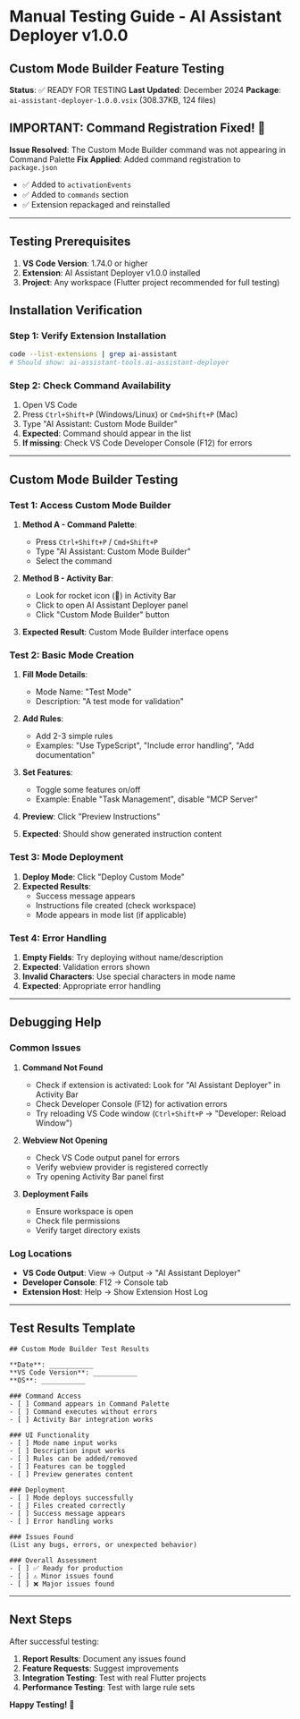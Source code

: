 # Manual Testing Guide - AI Assistant Deployer v1.0.0
## Custom Mode Builder Feature Testing

**Status**: ✅ READY FOR TESTING
**Last Updated**: December 2024
**Package**: `ai-assistant-deployer-1.0.0.vsix` (308.37KB, 124 files)

## IMPORTANT: Command Registration Fixed! 🎉

**Issue Resolved**: The Custom Mode Builder command was not appearing in Command Palette
**Fix Applied**: Added command registration to `package.json` 
- ✅ Added to `activationEvents`
- ✅ Added to `commands` section  
- ✅ Extension repackaged and reinstalled

---

## Testing Prerequisites

1. **VS Code Version**: 1.74.0 or higher
2. **Extension**: AI Assistant Deployer v1.0.0 installed
3. **Project**: Any workspace (Flutter project recommended for full testing)

## Installation Verification

### Step 1: Verify Extension Installation
```bash
code --list-extensions | grep ai-assistant
# Should show: ai-assistant-tools.ai-assistant-deployer
```

### Step 2: Check Command Availability
1. Open VS Code
2. Press `Ctrl+Shift+P` (Windows/Linux) or `Cmd+Shift+P` (Mac)
3. Type "AI Assistant: Custom Mode Builder"
4. **Expected**: Command should appear in the list
5. **If missing**: Check VS Code Developer Console (F12) for errors

---

## Custom Mode Builder Testing

### Test 1: Access Custom Mode Builder
1. **Method A - Command Palette**:
   - Press `Ctrl+Shift+P` / `Cmd+Shift+P`
   - Type "AI Assistant: Custom Mode Builder"
   - Select the command
   
2. **Method B - Activity Bar**:
   - Look for rocket icon (🚀) in Activity Bar
   - Click to open AI Assistant Deployer panel
   - Click "Custom Mode Builder" button

3. **Expected Result**: Custom Mode Builder interface opens

### Test 2: Basic Mode Creation
1. **Fill Mode Details**:
   - Mode Name: "Test Mode"
   - Description: "A test mode for validation"
   
2. **Add Rules**:
   - Add 2-3 simple rules
   - Examples: "Use TypeScript", "Include error handling", "Add documentation"
   
3. **Set Features**:
   - Toggle some features on/off
   - Example: Enable "Task Management", disable "MCP Server"
   
4. **Preview**: Click "Preview Instructions"
5. **Expected**: Should show generated instruction content

### Test 3: Mode Deployment  
1. **Deploy Mode**: Click "Deploy Custom Mode"
2. **Expected Results**:
   - Success message appears
   - Instructions file created (check workspace)
   - Mode appears in mode list (if applicable)

### Test 4: Error Handling
1. **Empty Fields**: Try deploying without name/description
2. **Expected**: Validation errors shown
3. **Invalid Characters**: Use special characters in mode name
4. **Expected**: Appropriate error handling

---

## Debugging Help

### Common Issues

1. **Command Not Found**
   - Check if extension is activated: Look for "AI Assistant Deployer" in Activity Bar
   - Check Developer Console (F12) for activation errors
   - Try reloading VS Code window (`Ctrl+Shift+P` → "Developer: Reload Window")

2. **Webview Not Opening**
   - Check VS Code output panel for errors
   - Verify webview provider is registered correctly
   - Try opening Activity Bar panel first

3. **Deployment Fails**
   - Ensure workspace is open
   - Check file permissions
   - Verify target directory exists

### Log Locations
- **VS Code Output**: View → Output → "AI Assistant Deployer"  
- **Developer Console**: F12 → Console tab
- **Extension Host**: Help → Show Extension Host Log

---

## Test Results Template

```
## Custom Mode Builder Test Results

**Date**: ___________
**VS Code Version**: ___________
**OS**: ___________

### Command Access
- [ ] Command appears in Command Palette
- [ ] Command executes without errors
- [ ] Activity Bar integration works

### UI Functionality  
- [ ] Mode name input works
- [ ] Description input works
- [ ] Rules can be added/removed
- [ ] Features can be toggled
- [ ] Preview generates content

### Deployment
- [ ] Mode deploys successfully
- [ ] Files created correctly
- [ ] Success message appears
- [ ] Error handling works

### Issues Found
(List any bugs, errors, or unexpected behavior)

### Overall Assessment
- [ ] ✅ Ready for production
- [ ] ⚠️ Minor issues found
- [ ] ❌ Major issues found
```

---

## Next Steps

After successful testing:
1. **Report Results**: Document any issues found
2. **Feature Requests**: Suggest improvements
3. **Integration Testing**: Test with real Flutter projects
4. **Performance Testing**: Test with large rule sets

**Happy Testing!** 🚀
